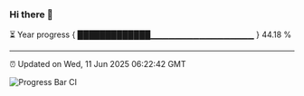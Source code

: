 ### Hi there 👋

⏳ Year progress { █████████████▁▁▁▁▁▁▁▁▁▁▁▁▁▁▁▁▁ } 44.18 %

---

⏰ Updated on Wed, 11 Jun 2025 06:22:42 GMT

![Progress Bar CI](https://github.com/liununu/liununu/workflows/Progress%20Bar%20CI/badge.svg)
